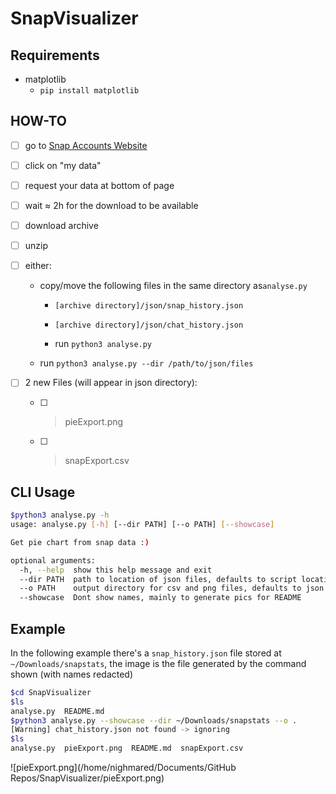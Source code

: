 # SnapVisualizer

## Requirements

- matplotlib
  - `pip install matplotlib`



## HOW-TO

- [ ] go to [Snap Accounts Website](accounts.snapchat.com)

- [ ] click on "my data"

- [ ] request your data at bottom of page

- [ ] wait &approx; 2h for the download to be available

- [ ] download archive

- [ ] unzip

- [ ] either:

  - copy/move the following files in the same directory as`analyse.py`

    - `[archive directory]/json/snap_history.json`

    - `[archive directory]/json/chat_history.json` 
    - run `python3 analyse.py` 

  - run `python3 analyse.py --dir /path/to/json/files`

- [ ] 2 new Files (will appear in json directory): 

  - [ ] > pieExport.png

  - [ ] > snapExport.csv

## CLI Usage

```bash
$python3 analyse.py -h
usage: analyse.py [-h] [--dir PATH] [--o PATH] [--showcase]

Get pie chart from snap data :)

optional arguments:
  -h, --help  show this help message and exit
  --dir PATH  path to location of json files, defaults to script location
  --o PATH    output directory for csv and png files, defaults to json directory
  --showcase  Dont show names, mainly to generate pics for README
```



## Example

In the following example there's a `snap_history.json` file stored at `~/Downloads/snapstats`, the image is the file generated by the command shown (with names redacted)

```bash
$cd SnapVisualizer
$ls
analyse.py  README.md
$python3 analyse.py --showcase --dir ~/Downloads/snapstats --o .
[Warning] chat_history.json not found -> ignoring
$ls
analyse.py  pieExport.png  README.md  snapExport.csv
```



![pieExport.png](/home/nighmared/Documents/GitHub Repos/SnapVisualizer/pieExport.png)